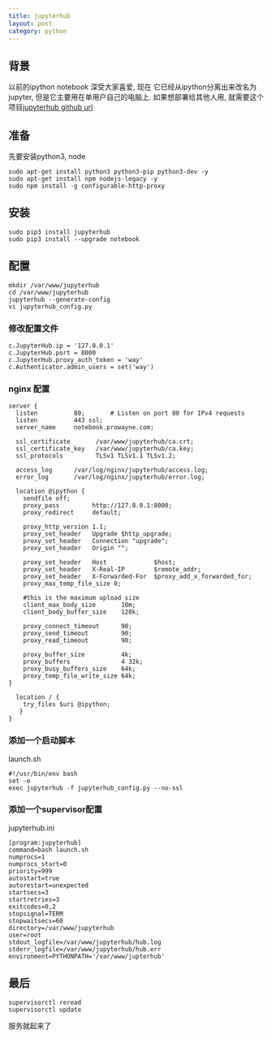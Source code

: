 ```yaml
--- 
title: jupyterhub
layout: post
category: python
---
```


## 背景
以前的ipython notebook 深受大家喜爱, 现在 它已经从ipython分离出来改名为jupyter, 但是它主要用在单用户自己的电脑上. 如果想部署给其他人用, 就需要这个项目[jupyterhub github url][1]

## 准备
先要安装python3, node

```shell
sudo apt-get install python3 python3-pip python3-dev -y
sudo apt-get install npm nodejs-legacy -y
sudo npm install -g configurable-http-proxy

```

## 安装

```shell
sudo pip3 install jupyterhub
sudo pip3 install --upgrade notebook
```

## 配置

```shell
mkdir /var/www/jupyterhub
cd /var/www/jupyterhub
jupyterhub --generate-config
vi jupyterhub_config.py
```

### 修改配置文件
```
c.JupyterHub.ip = '127.0.0.1'
c.JupyterHub.port = 8000
c.JupyterHub.proxy_auth_token = 'way'
c.Authenticator.admin_users = set('way')
```

### nginx 配置

```
server {
  listen          80;       # Listen on port 80 for IPv4 requests
  listen          443 ssl;
  server_name     notebook.prowayne.com;

  ssl_certificate       /var/www/jupyterhub/ca.crt;
  ssl_certificate_key   /var/www/jupyterhub/ca.key;
  ssl_protocols         TLSv1 TLSv1.1 TLSv1.2;

  access_log      /var/log/nginx/jupyterhub/access.log;
  error_log       /var/log/nginx/jupyterhub/error.log;

  location @ipython {
    sendfile off;
    proxy_pass         http://127.0.0.1:8000;
    proxy_redirect     default;

    proxy_http_version 1.1;
    proxy_set_header   Upgrade $http_upgrade;
    proxy_set_header   Connection "upgrade";
    proxy_set_header   Origin "";

    proxy_set_header   Host             $host;
    proxy_set_header   X-Real-IP        $remote_addr;
    proxy_set_header   X-Forwarded-For  $proxy_add_x_forwarded_for;
    proxy_max_temp_file_size 0;

    #this is the maximum upload size
    client_max_body_size       10m;
    client_body_buffer_size    128k;

    proxy_connect_timeout      90;
    proxy_send_timeout         90;
    proxy_read_timeout         90;

    proxy_buffer_size          4k;
    proxy_buffers              4 32k;
    proxy_busy_buffers_size    64k;
    proxy_temp_file_write_size 64k;
}

  location / {
    try_files $uri @ipython;
   }
}
```

### 添加一个启动脚本

launch.sh

```shell
#!/usr/bin/env bash
set -e
exec jupyterhub -f jupyterhub_config.py --no-ssl
```

### 添加一个supervisor配置

jupyterhub.ini

```
[program:jupyterhub]
command=bash launch.sh
numprocs=1
numprocs_start=0
priority=999
autostart=true
autorestart=unexpected
startsecs=3
startretries=3
exitcodes=0,2
stopsignal=TERM
stopwaitsecs=60
directory=/var/www/jupyterhub
user=root
stdout_logfile=/var/www/jupyterhub/hub.log
stderr_logfile=/var/www/jupyterhub/hub.err
environment=PYTHONPATH='/var/www/jupterhub'
```

## 最后

```shell
supervisorctl reread
supervisorctl update
```
服务就起来了

[1]:https://github.com/jupyter/jupyterhub

